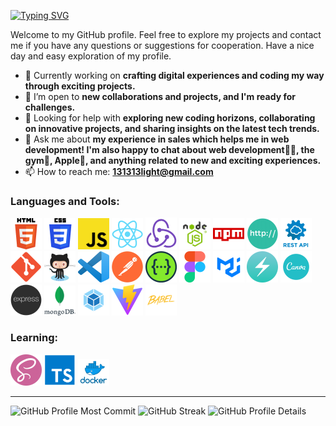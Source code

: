 <a href="https://github.com/LIGHT131313"><img src="https://readme-typing-svg.herokuapp.com?font=Fira+Code&pause=1000&color=00F760&random=false&width=435&lines=Hi+there%2C+I'm+LIGHT131313%F0%9F%98%8E" alt="Typing SVG" /></a>

Welcome to my GitHub profile. Feel free to explore my projects and contact me if you have any questions or suggestions for cooperation. Have a nice day and easy exploration of my profile.

- 🔭 Currently working on **crafting digital experiences and coding my way through exciting projects.**
- 👯 I’m open to **new collaborations and projects, and I'm ready for challenges.**
- 🤔 Looking for help with **exploring new coding horizons, collaborating on innovative projects, and sharing insights on the latest tech trends.**
- 💬 Ask me about **my experience in sales which helps me in web development! I'm also happy to chat about web development👨‍💻, the gym💪, Apple🍏, and anything related to new and exciting experiences.**
- 📫 How to reach me: **131313light@gmail.com**

### Languages and Tools:

<div>
	<img width="50" src="./image/html.png" alt="HTML" title="HTML"/>
	<img width="50" src="./image/css.png" alt="CSS" title="CSS"/>
	<img width="50" src="./image/js.png" alt="JavaScript" title="JavaScript"/>
	<img width="50" src="./image/react.png" alt="React" title="React"/>
	<img width="50" src="./image/redux.png" alt="Redux" title="Redux"/>
	<img width="50" src="./image/nodejs.png" alt="Node.js" title="Node.js"/>
	<img width="50" src="./image/npm.png" alt="npm" title="npm"/>
	<img width="50" src="./image/http.png" alt="HTTP" title="HTTP"/>
	<img width="50" src="./image/restapi.png" alt="REST" title="REST"/>
	<img width="50" src="./image/git.png" alt="Git" title="Git"/>
	<img width="50" src="./image/github.png" alt="GitHub" title="GitHub"/>
	<img width="50" src="./image/vscode.png" alt="Visual Studio Code" title="Visual Studio Code"/>
	<img width="50" src="./image/postman.png" alt="Postman" title="Postman"/>
	<img width="50" src="./image/swagger.png" alt="Swagger" title="Swagger"/>
	<img width="50" src="./image/figma.png" alt="Figma" title="Figma"/>
	<img width="50" src="./image/mui.png" alt="Material UI" title="Material UI"/>
	<img width="50" src="./image/chakraui.png" alt="Chakra UI" title="Chakra UI"/>
	<img width="50" src="./image/canva.png" alt="Canva" title="Canva"/>
	<img width="50" src="./image/express.png" alt="Express" title="Express"/>
	<img width="50" src="./image/mongodb.png" alt="mongoDB" title="mongoDB"/>
	<img width="50" src="./image/webpack.png" alt="webpack" title="webpack"/>
	<img width="50" src="./image/vite.png" alt="Vite" title="Vite"/>
	<img width="50" src="./image/babel.png" alt="Babel" title="Babel"/>
</div>

### Learning:

<div>
	<img width="50" src="./image/sass.png" alt="Sass" title="Sass"/>
	<img width="50" src="./image/ts.png" alt="TypeScript" title="TypeScript"/>
    <img width="50" src="./image/docker.png" alt="Docker" title="Docker"/>
</div>

---

<div>
    <img src="http://github-profile-summary-cards.vercel.app/api/cards/most-commit-language?username=LIGHT131313&theme=blue_green" alt="GitHub Profile Most Commit" />
    <img height="200px" src="https://streak-stats.demolab.com?user=LIGHT131313&theme=blue-green&hide_border=true&date_format=j%20M%5B%20Y%5D&card_width=348" alt="GitHub Streak" />
    <img src="http://github-profile-summary-cards.vercel.app/api/cards/profile-details?username=LIGHT131313&theme=blue_green" alt="GitHub Profile Details" />
</div>
